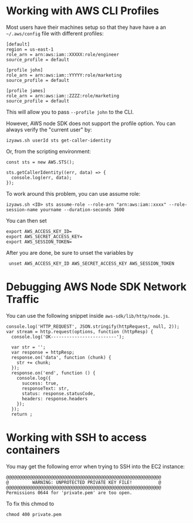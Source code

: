 # Working with AWS CLI Profiles
Most users have their machines setup so that they have have a an `~/.aws/config` file with different profiles:


    [default]
    region = us-east-1
    role_arn = arn:aws:iam::XXXXX:role/engineer
    source_profile = default

    [profile john]
    role_arn = arn:aws:iam::YYYYY:role/marketing
    source_profile = default

    [profile james]
    role_arn = arn:aws:iam::ZZZZ:role/marketing
    source_profile = default

This will allow you to pass `--profile john` to the CLI. 

However, AWS node SDK does not support the profile option. You can always verify the "current user" by:

    izyaws.sh userId sts get-caller-identity

Or, from the scripting environment:

    const sts = new AWS.STS();

    sts.getCallerIdentity((err, data) => {
      console.log(err, data);
    });

To work around this problem, you can use assume role:

    izyaws.sh <ID> sts assume-role --role-arn "arn:aws:iam::xxxx" --role-session-name yourname --duration-seconds 3600


You can then set

    export AWS_ACCESS_KEY_ID=
    export AWS_SECRET_ACCESS_KEY=
    export AWS_SESSION_TOKEN=

After you are done, be sure to unset the variables by

     unset AWS_ACCESS_KEY_ID AWS_SECRET_ACCESS_KEY AWS_SESSION_TOKEN

# Debugging AWS Node SDK Network Traffic

You can use the following snippet inside `aws-sdk/lib/http/node.js`. 

    console.log('HTTP_REQUEST', JSON.stringify(httpRequest, null, 2));
    var stream = http.request(options, function (httpResp) {
      console.log('OK-------------------------');

      var str = '';
      var response = httpResp;
      response.on('data', function (chunk) {
        str += chunk;
      });
      response.on('end', function () {
        console.log({
          success: true,
          responseText: str,
          status: response.statusCode,
          headers: response.headers
        });
      });
      return ;
      
# Working with SSH to access containers
You may get the following error when trying to SSH into the EC2 instance:

    @@@@@@@@@@@@@@@@@@@@@@@@@@@@@@@@@@@@@@@@@@@@@@@@@@@@@@@@@@@
    @         WARNING: UNPROTECTED PRIVATE KEY FILE!          @
    @@@@@@@@@@@@@@@@@@@@@@@@@@@@@@@@@@@@@@@@@@@@@@@@@@@@@@@@@@@
    Permissions 0644 for 'private.pem' are too open.

To fix this chmod to

    chmod 400 private.pem
